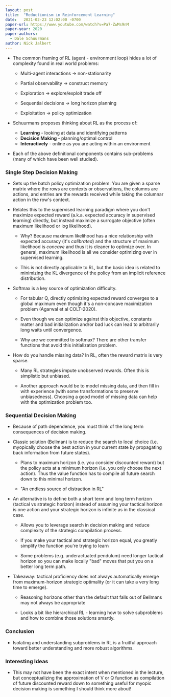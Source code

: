 ```yaml
---
layout: post
title:  "Reductionism in Reinforcement Learning"
date:   2021-02-23 12:02:00 -0700
paper-url: https://www.youtube.com/watch?v=Pa7-ZwMs9nM
paper-year: 2020
paper-authors:
  - Dale Schuurmans
author: Nick Jalbert
---
```


* The common framing of RL (agent - environment loop) hides a lot of
  complexity found in real world problems:

  * Multi-agent interactions -> non-stationarity

  * Partial observability -> construct memory

  * Exploration -> explore/exploit trade off

  * Sequential decisions -> long horizon planning

  * Exploitation -> policy optimization


* Schuurmans proposes thinking about RL as the process of:

  * **Learning** - looking at data and identifying patterns
  * **Decision Making** - planning/optimal control
  * **Interactively** - online as you are acting within an environment

* Each of the above definitional components contains sub-problems  (many of
  which have been well studied).


### Single Step Decision Making

* Sets up the batch policy optimization problem: You are given a sparse matrix
  where the rows are contexts or observations, the columns are actions, and
  entries are the rewards received while taking the columnar action in the
  row's context.


* Relates this to the supervised learning paradigm where you don't maximize
  expected reward (a.k.a. expected accuracy in supervised learning) directly,
  but instead maximize a surrogate objective (often maximum likelihood or log
  likelihood).

  * Why? Because maximum likelihood has a nice relationship with expected
    accuracy (it's *calibrated*) and the structure of maximum likelihood is
    *concave* and thus it is cleaner to optimize over.  In general, maximum
    likelihood is all we consider optimizing over in supervised learning.

  * This is not directly applicable to RL, but the basic idea is related to
    minimizing the KL divergence of the policy from an implicit reference
    distribution.


* Softmax is a key source of optimization difficulty.

    * For tabular Q, directly optimizing expected reward converges to a global
      maximum even though it's a non-concave maximization problem (Agarwal et
      al COLT-2020).

    * Even though we can optimize against this objective, constants matter and
      bad initialization and/or bad luck can lead to arbitrarily long waits
      until convergence.

    * Why are we committed to softmax?  There are other transfer functions that
      avoid this initialization problem.

* How do you handle missing data?  In RL, often the reward matrix is very
  sparse.

    * Many RL strategies impute unobserved rewards.  Often this is simplistic
      but unbiased.

    * Another approach would be to model missing data, and then fill in with
      experience (with some transformations to preserve unbiasedness).
      Choosing a good model of missing data can help with the optimization
      problem too.

### Sequential Decision Making

* Because of path dependence, you must think of the long term consequences of
  decision making.

* Classic solution (Bellman) is to reduce the search to local choice (i.e.
  myopically choose the best action in your current state by propagating back
  information from future states).

    * Plans to maximum horizon (i.e. you consider discounted reward) but the
      policy acts at a minimum horizon (i.e. you only choose the next action).
      Thus the value function has to compile all future search down to this
      minimal horizon.

    * "An endless source of distraction in RL"

* An alternative is to define both a short term and long term horizon (tactical
  vs strategic horizon) instead of assuming your tactical horizon is one action
  and your strategic horizon is infinite as in the classical case.

    * Allows you to leverage search in decision making and reduce complexity of
      the strategic compilation process.

    * If you make your tactical and strategic horizon equal, you greatly
      simplify the function you're trying to learn

    * Some problems (e.g. underactuated pendulum) need longer tactical horizon
      so you can make locally "bad" moves that put you on a better long term
      path.

* Takeaway: tactical proficiency does not always automatically emerge from
  maximum-horizon strategic optimality (or it can take a very long time to
  emerge).

  * Reasoning horizons other than the default that falls out of Bellmans may
    not always be appropriate

  * Looks a bit like hierarchical RL - learning how to solve subproblems and
    how to combine those solutions smartly.


### Conclusion

* Isolating and understanding subproblems in RL is a fruitful approach toward
  better understanding and more robust algorithms.

### Interesting Ideas

* This may not have been the exact intent when mentioned in the lecture, but
  conceptualizing the approximation of V or Q function as compilation of future
  discounted reward down to something useful for myopic decision making is
  something I should think more about!
